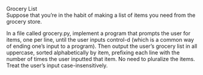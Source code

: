 Grocery List<br>
Suppose that you’re in the habit of making a list of items you need from the grocery store.

In a file called grocery.py, implement a program that prompts the user for items, one per line, until the user inputs control-d (which is a common 
way of ending one’s input to a program). Then output the user’s grocery list in all uppercase, sorted alphabetically by item, prefixing each line with 
the number of times the user inputted that item. No need to pluralize the items. Treat the user’s input case-insensitively.
